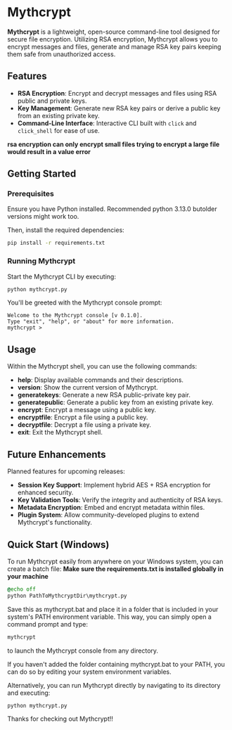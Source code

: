 # Mythcrypt

**Mythcrypt** is a lightweight, open-source command-line tool designed for secure file encryption. Utilizing RSA encryption, Mythcrypt allows you to encrypt messages and files, generate and manage RSA key pairs keeping them safe from unauthorized access.

## Features

- **RSA Encryption**: Encrypt and decrypt messages and files using RSA public and private keys.
- **Key Management**: Generate new RSA key pairs or derive a public key from an existing private key.
- **Command-Line Interface**: Interactive CLI built with `click` and `click_shell` for ease of use.

**rsa encryption can only encrypt small files trying to encrypt a large file would result in a value error**

## Getting Started

### Prerequisites

Ensure you have Python installed. Recommended python 3.13.0 butolder versions might work too. 

Then, install the required dependencies:

```bash
pip install -r requirements.txt
```

### Running Mythcrypt
Start the Mythcrypt CLI by executing:

```bash
python mythcrypt.py
```

You'll be greeted with the Mythcrypt console prompt:
```plaintext
Welcome to the Mythcrypt console [v 0.1.0].
Type "exit", "help", or "about" for more information.
mythcrypt >
```


## Usage
Within the Mythcrypt shell, you can use the following commands:

- **help**: Display available commands and their descriptions.
- **version**: Show the current version of Mythcrypt.
- **generatekeys**: Generate a new RSA public-private key pair.
- **generatepublic**: Generate a public key from an existing private key.
- **encrypt**: Encrypt a message using a public key.
- **encryptfile**: Encrypt a file using a public key.
- **decryptfile**: Decrypt a file using a private key.
- **exit**: Exit the Mythcrypt shell.

## Future Enhancements
Planned features for upcoming releases:

- **Session Key Support**: Implement hybrid AES + RSA encryption for enhanced security.
- **Key Validation Tools**: Verify the integrity and authenticity of RSA keys.
- **Metadata Encryption**: Embed and encrypt metadata within files.
- **Plugin System**: Allow community-developed plugins to extend Mythcrypt's functionality.


## Quick Start (Windows)

To run Mythcrypt easily from anywhere on your Windows system, you can create a batch file:
**Make sure the requirements.txt is installed globally in your machine**

```bat
@echo off
python PathToMythcryptDir\mythcrypt.py
```
Save this as mythcrypt.bat and place it in a folder that is included in your system's PATH environment variable. This way, you can simply open a command prompt and type:

```bash
mythcrypt
```

to launch the Mythcrypt console from any directory.

If you haven't added the folder containing mythcrypt.bat to your PATH, you can do so by editing your system environment variables.

Alternatively, you can run Mythcrypt directly by navigating to its directory and executing:

```bash
python mythcrypt.py
```




Thanks for checking out Mythcrypt!!

